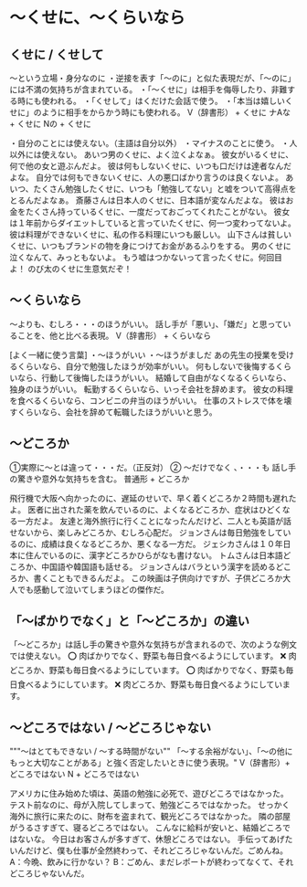 # 〜くせに、〜くらいなら

## くせに / くせして
〜という立場・身分なのに   ・逆接を表す「〜のに」と似た表現だが、「〜のに」には不満の気持ちが含まれている。 ・「〜くせに」は相手を侮辱したり、非難する時にも使われる。 ・「くせして」はくだけた会話で使う。 ・「本当は嬉しいくせに」のように相手をからかう時にも使われる。
V（辞書形） + くせに ナAな + くせに Nの + くせに


・自分のことには使えない。（主語は自分以外） ・マイナスのことに使う。 ・人以外には使えない。
あいつ男のくせに、よく泣くよなぁ。
彼女がいるくせに、何で他の女と遊ぶんだよ。
彼は何もしないくせに、いつも口だけは達者なんだよな。
自分では何もできないくせに、人の悪口ばかり言うのは良くないよ。
あいつ、たくさん勉強したくせに、いつも「勉強してない」と嘘をついて高得点をとるんだよなぁ。
斎藤さんは日本人のくせに、日本語が変なんだよな。
彼はお金をたくさん持っているくせに、一度だっておごってくれたことがない。
彼女は１年前からダイエットしていると言っていたくせに、何一つ変わってないよ。
彼は料理ができないくせに、私の作る料理にいつも厳しい。
山下さんは貧しいくせに、いつもブランドの物を身につけてお金があるふりをする。
男のくせに泣くなんて、みっともないよ。
もう嘘はつかないって言ったくせに。何回目よ！
のび太のくせに生意気だぞ！

## 〜くらいなら
〜よりも、むしろ・・・のほうがいい。
話し手が「悪い」、「嫌だ」と思っていることを、他と比べる表現。
V（辞書形） + くらいなら


[よく一緒に使う言葉] ・〜ほうがいい ・〜ほうがましだ
あの先生の授業を受けるくらいなら、自分で勉強したほうが効率がいい。
何もしないで後悔するくらいなら、行動して後悔したほうがいい。
結婚して自由がなくなるくらいなら、独身のほうがいい。
転勤するくらいなら、いっそ会社を辞めます。
彼女の料理を食べるくらいなら、コンビニの弁当のほうがいい。
仕事のストレスで体を壊すくらいなら、会社を辞めて転職したほうがいいと思う。

## 〜どころか
①実際に～とは違って・・・だ。（正反対）   ② 〜だけでなく 、・・・も 話し手の驚きや意外な気持ちを含む。
普通形 + どころか


飛行機で大阪へ向かったのに、遅延のせいで、早く着くどころか２時間も遅れたよ。
医者に出された薬を飲んでいるのに、よくなるどころか、症状はひどくなる一方だよ。
友達と海外旅行に行くことになったんだけど、二人とも英語が話せないから、楽しみどころか、むしろ心配だ。
ジョンさんは毎日勉強をしているのに、成績は良くなるどころか、悪くなる一方だ。
ジェシカさんは１０年日本に住んでいるのに、漢字どころかひらがなも書けない。
トムさんは日本語どころか、中国語や韓国語も話せる。
ジョンさんはバラという漢字を読めるどころか、書くこともできるんだよ。
この映画は子供向けですが、子供どころか大人でも感動して泣いてしまうほどの傑作だ。

## 「〜ばかりでなく」と「〜どころか」の違い
「〜どころか」は話し手の驚きや意外な気持ちが含まれるので、次のような例文では使えない。
⭕️ 肉ばかりでなく、野菜も毎日食べるようにしています。 ❌ 肉どころか、野菜も毎日食べるようにしています。
⭕️ 肉ばかりでなく、野菜も毎日食べるようにしています。 ❌ 肉どころか、野菜も毎日食べるようにしています。


## 〜どころではない / 〜どころじゃない
"""～はとてもできない / ～する時間がない"" 「～する余裕がない」、「〜の他にもっと大切なことがある」と強く否定したいときに使う表現。"
V（辞書形）+ どころではない N + どころではない


アメリカに住み始めた頃は、英語の勉強に必死で、遊びどころではなかった。
テスト前なのに、母が入院してしまって、勉強どころではなかった。
せっかく海外に旅行に来たのに、財布を盗まれて、観光どころではなかった。
隣の部屋がうるさすぎて、寝るどころではない。
こんなに給料が安いと、結婚どころではないな。
今日はお客さんが多すぎて、休憩どころではない。
手伝ってあげたいんだけど、僕も仕事が全然終わって、それどころじゃないんだ。ごめんね。
A：今晩、飲みに行かない？ B：ごめん、まだレポートが終わってなくて、それどころじゃないんだ。
